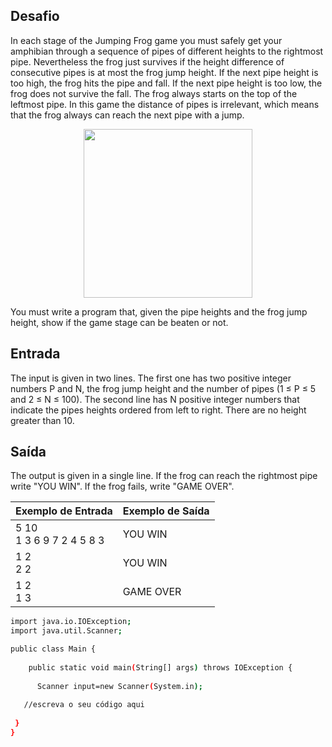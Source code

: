 ## Desafio

In each stage of the Jumping Frog game you must safely get your amphibian through a sequence of pipes of different heights to the rightmost pipe. Nevertheless the frog just survives if the height difference of consecutive pipes is at most the frog jump height. If the next pipe height is too high, the frog hits the pipe and fall. If the next pipe height is too low, the frog does not survive the fall. The frog always starts on the top of the leftmost pipe.
In this game the distance of pipes is irrelevant, which means that the frog always can reach the next pipe with a jump.

<p align="center">
    <img src="../../../../../assets/jumping-frog.png" width="270" height="270">
</p>

You must write a program that, given the pipe heights and the frog jump height, show if the game stage can be beaten or not.

## Entrada

The input is given in two lines. The first one has two positive integer numbers P and N, the frog jump height and the number of pipes (1 ≤ P ≤ 5 and 2 ≤ N ≤ 100). The second line has N positive integer numbers that indicate the pipes heights ordered from left to right. There are no height greater than 10.

## Saída

The output is given in a single line. If the frog can reach the rightmost pipe write "YOU WIN". If the frog fails, write "GAME OVER".


| Exemplo de Entrada | Exemplo de Saída|
| ---|--- |
| 5 10<br />1 3 6 9 7 2 4 5 8 3 | YOU WIN |
| 1 2<br />2 2 | YOU WIN |
| 1 2<br />1 3 | GAME OVER |

```bash
import java.io.IOException;
import java.util.Scanner;

public class Main {
 
    public static void main(String[] args) throws IOException {
 
      Scanner input=new Scanner(System.in);
    
   //escreva o seu código aqui
 
 }
}
```
